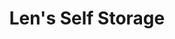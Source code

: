---
title: "Len's Self Storage"
url: /glasgow/lens-self-storage-maclellan-street/
shop: storage rental
---